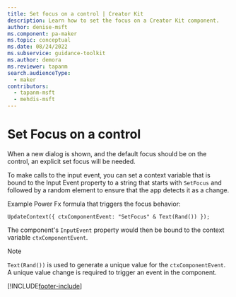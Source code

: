 ```yaml
---
title: Set focus on a control | Creator Kit
description: Learn how to set the focus on a Creator Kit component.
author: denise-msft
ms.component: pa-maker
ms.topic: conceptual
ms.date: 08/24/2022
ms.subservice: guidance-toolkit
ms.author: demora
ms.reviewer: tapanm
search.audienceType: 
  - maker
contributors:
  - tapanm-msft
  - mehdis-msft
---
```


# Set Focus on a control

When a new dialog is shown, and the default focus should be on the control, an explicit set focus will be needed. 

To make calls to the input event, you can set a context variable that is bound to the Input Event property to a string that starts with `SetFocus` and followed by a random element to ensure that the app detects it as a change.

Example Power Fx formula that triggers the focus behavior:

```power-fx
UpdateContext({ ctxComponentEvent: "SetFocus" & Text(Rand()) });
```

The component's `InputEvent` property would then be bound to the context variable `ctxComponentEvent`.

> [!NOTE]
> `Text(Rand())` is used to generate a unique value for the `ctxComponentEvent`. A unique value change is required to trigger an event in the component.

[!INCLUDE[footer-include](../../includes/footer-banner.md)]
